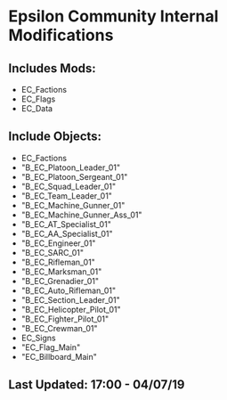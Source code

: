 # Epsilon Community Internal Modifications

## Includes Mods:
- EC_Factions
- EC_Flags
- EC_Data

## Include Objects:
- EC_Factions
 - "B_EC_Platoon_Leader_01"
 - "B_EC_Platoon_Sergeant_01"
 - "B_EC_Squad_Leader_01"
 - "B_EC_Team_Leader_01"
 - "B_EC_Machine_Gunner_01"
 - "B_EC_Machine_Gunner_Ass_01"
 - "B_EC_AT_Specialist_01"
 - "B_EC_AA_Specialist_01"
 - "B_EC_Engineer_01"
 - "B_EC_SARC_01"
 - "B_EC_Rifleman_01"
 - "B_EC_Marksman_01"
 - "B_EC_Grenadier_01"
 - "B_EC_Auto_Rifleman_01"
 - "B_EC_Section_Leader_01"
 - "B_EC_Helicopter_Pilot_01"
 - "B_EC_Fighter_Pilot_01"
 - "B_EC_Crewman_01"
- EC_Signs
 - "EC_Flag_Main"
 - "EC_Billboard_Main"

## Last Updated: 17:00 - 04/07/19